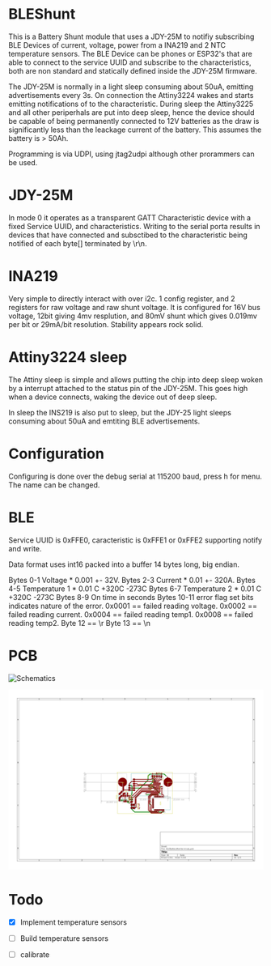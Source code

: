 # BLEShunt

This is a Battery Shunt module that uses a JDY-25M to notifiy subscribing BLE Devices of current, voltage, power from 
a INA219 and 2 NTC temperature sensors. The BLE Device can be phones or ESP32's that are able to connect to the service
UUID and subscribe to the characteristics, both are non standard and statically defined inside the JDY-25M firmware.

The JDY-25M is normally in a light sleep consuming about 50uA, emitting advertisements every 3s. On connection the Attiny3224 wakes and starts emitting notifications of to the characteristic. During sleep the Attiny3225 and all other periperhals 
are put into deep sleep, hence the device should be capable of being permanently connected to 12V batteries as the draw is significantly less than the leackage current of the battery. This assumes the battery is > 50Ah.

Programming is via UDPI, using jtag2udpi although other prorammers can be used.

# JDY-25M

In mode 0 it operates as a transparent GATT Characteristic device with a fixed Service UUID, and characteristics. Writing to the serial porta results in devices that have connected and subsctibed to the characteristic being notified of each byte[] terminated by \r\n.

# INA219

Very simple to directly interact with over i2c. 1 config register, and 2 registers for raw voltage and raw shunt voltage. It is configured for 16V bus voltage, 12bit giving 4mv resplution, and 80mV shunt which gives  0.019mv per bit or 29mA/bit resolution. Stability appears rock solid.

# Attiny3224 sleep

The Attiny sleep is simple and allows putting the chip into deep sleep woken by a interrupt attached to the status pin of the JDY-25M. This goes high when a device connects, waking the device out of deep sleep.

In sleep the INS219 is also put to sleep, but the JDY-25 light sleeps consuming about 50uA and emtiting BLE advertisements. 

# Configuration

Configuring is done over the debug serial at 115200 baud, press h for menu. The name can be changed. 

# BLE

Service UUID is 0xFFE0, caracteristic is 0xFFE1 or 0xFFE2 supporting notify and write.

Data format uses int16 packed into a buffer 14 bytes long, big endian.

Bytes 0-1 Voltage  * 0.001 +- 32V.
Bytes 2-3 Current  * 0.01 +- 320A.
Bytes 4-5 Temperature 1 * 0.01 C +320C -273C
Bytes 6-7 Temperature 2 * 0.01 C +320C -273C
Bytes 8-9 On time in seconds
Bytes 10-11 error flag set bits indicates nature of the error.
   0x0001 == failed reading voltage.
   0x0002 == failed reading current.
   0x0004 == failed reading temp1.
   0x0008 == failed reading temp2.
Byte 12 == \r
Byte 13 == \n


# PCB

![Schematics](pcb/BLEBatteryMonitor.sch.svg)

![Pcb](pcb/BLEBatteryMonitor-brd.svg)




# Todo

* [x] Implement temperature sensors
* [ ] Build temperature sensors
* [ ] calibrate





